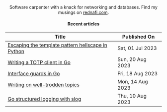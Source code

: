 <div align="center">

Software carpenter with a knack for networking and databases. Find my musings on
<a href="https://rednafi.com/" rel="me">rednafi.com</a>.
<div>

#### Recent articles

| Title | Published On |
| ----- | ------------ |
| [Escaping the template pattern hellscape in Python](https://rednafi.com/python/escape_template_pattern/) | Sat, 01 Jul 2023 |
| [Writing a TOTP client in Go](https://rednafi.com/go/totp_client/) | Sun, 20 Aug 2023 |
| [Interface guards in Go](https://rednafi.com/go/interface_guards/) | Fri, 18 Aug 2023 |
| [Writing on well-trodden topics](https://rednafi.com/zephyr/writing_on_well_trodden_topics/) | Mon, 14 Aug 2023 |
| [Go structured logging with slog](https://rednafi.com/go/structured_logging_with_slog/) | Thu, 10 Aug 2023 |
